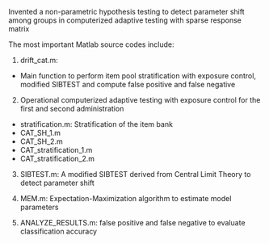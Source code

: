 Invented a non-parametric hypothesis testing to detect parameter shift among groups in computerized adaptive testing with sparse response matrix

The most important Matlab source codes include:

1. drift_cat.m:
  - Main function to perform item pool stratification with exposure control, modified SIBTEST and compute false positive and false negative

2. Operational computerized adaptive testing with exposure control for the first and second administration
  - stratification.m: Stratification of the item bank 
  - CAT_SH_1.m
  - CAT_SH_2.m
  - CAT_stratification_1.m 
  - CAT_stratification_2.m

3. SIBTEST.m: A modified SIBTEST derived from Central Limit Theory to detect parameter shift

4. MEM.m: Expectation-Maximization algorithm to estimate model parameters

5. ANALYZE_RESULTS.m: false positive and false negative to evaluate classification accuracy
